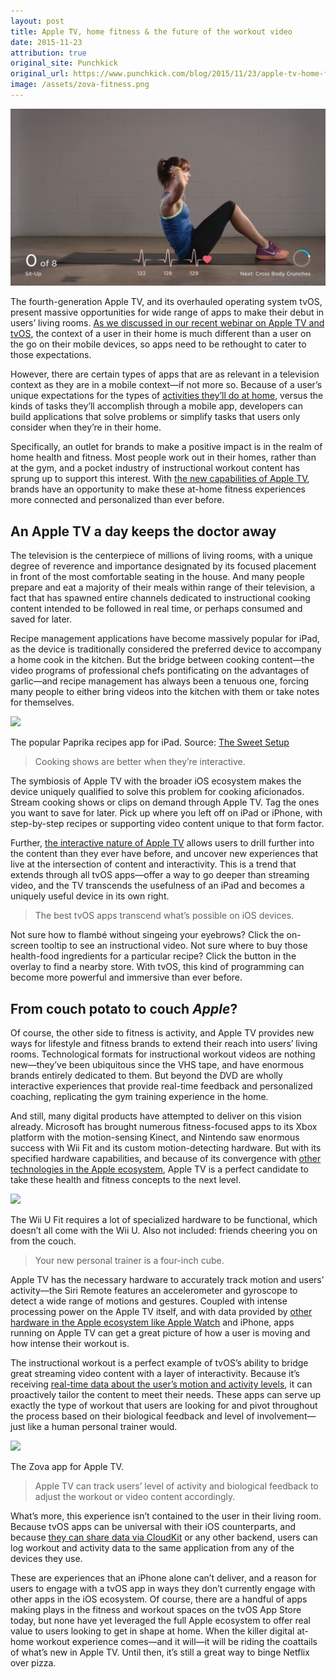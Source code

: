 ```yaml
---
layout: post
title: Apple TV, home fitness & the future of the workout video
date: 2015-11-23
attribution: true
original_site: Punchkick
original_url: https://www.punchkick.com/blog/2015/11/23/apple-tv-home-fitness-and-the-future-of-the-workout-video
image: /assets/zova-fitness.png
---
```


![Screenshot of a fitness app, showing a woman doing sit-up exercises on a yoga mat.](/assets/zova-fitness.png)

The fourth-generation Apple TV, and its overhauled operating system tvOS, present massive opportunities for wide range of apps to make their debut in users’ living rooms. [As we discussed in our recent webinar on Apple TV and tvOS](http://info.punchkick.com/how-to-design-for-apple-tvos-webinar), the context of a user in their home is much different than a user on the go on their mobile devices, so apps need to be rethought to cater to those expectations.

However, there are certain types of apps that are as relevant in a television context as they are in a mobile context—if not more so. Because of a user’s unique expectations for the types of [activities they’ll do at home](https://www.punchkick.com/blog/2015/10/05/what-the-new-apple-tv-and-tvos-mean-for-the-future-of-art), versus the kinds of tasks they’ll accomplish through a mobile app, developers can build applications that solve problems or simplify tasks that users only consider when they’re in their home.

Specifically, an outlet for brands to make a positive impact is in the realm of home health and fitness. Most people work out in their homes, rather than at the gym, and a pocket industry of instructional workout content has sprung up to support this interest. With [the new capabilities of Apple TV](/2015/09/10/apple-tv-siri-app-store/), brands have an opportunity to make these at-home fitness experiences more connected and personalized than ever before.

## An Apple TV a day keeps the doctor away

The television is the centerpiece of millions of living rooms, with a unique degree of reverence and importance designated by its focused placement in front of the most comfortable seating in the house. And many people prepare and eat a majority of their meals within range of their television, a fact that has spawned entire channels dedicated to instructional cooking content intended to be followed in real time, or perhaps consumed and saved for later.

Recipe management applications have become massively popular for iPad, as the device is traditionally considered the preferred device to accompany a home cook in the kitchen. But the bridge between cooking content—the video programs of professional chefs pontificating on the advantages of garlic—and recipe management has always been a tenuous one, forcing many people to either bring videos into the kitchen with them or take notes for themselves.

![](https://thesweetsetup.com/wp-content/uploads/2013/11/paprika-hero-2.jpg)
<div class="caption">The popular Paprika recipes app for iPad. Source: <a href="https://thesweetsetup.com">The Sweet Setup</a></div>

> Cooking shows are better when they’re interactive.

The symbiosis of Apple TV with the broader iOS ecosystem makes the device uniquely qualified to solve this problem for cooking aficionados. Stream cooking shows or clips on demand through Apple TV. Tag the ones you want to save for later. Pick up where you left off on iPad or iPhone, with step-by-step recipes or supporting video content unique to that form factor.

Further, [the interactive nature of Apple TV](/2015/09/10/apple-tv-siri-app-store/) allows users to drill further into the content than they ever have before, and uncover new experiences that live at the intersection of content and interactivity. This is a trend that extends through all tvOS apps—offer a way to go deeper than streaming video, and the TV transcends the usefulness of an iPad and becomes a uniquely useful device in its own right.

> The best tvOS apps transcend what’s possible on iOS devices.

Not sure how to flambé without singeing your eyebrows? Click the on-screen tooltip to see an instructional video. Not sure where to buy those health-food ingredients for a particular recipe? Click the button in the overlay to find a nearby store. With tvOS, this kind of programming can become more powerful and immersive than ever before.

## From couch potato to couch *Apple*?

Of course, the other side to fitness is activity, and Apple TV provides new ways for lifestyle and fitness brands to extend their reach into users’ living rooms. Technological formats for instructional workout videos are nothing new—they’ve been ubiquitous since the VHS tape, and have enormous brands entirely dedicated to them. But beyond the DVD are wholly interactive experiences that provide real-time feedback and personalized coaching, replicating the gym training experience in the home.

And still, many digital products have attempted to deliver on this vision already. Microsoft has brought numerous fitness-focused apps to its Xbox platform with the motion-sensing Kinect, and Nintendo saw enormous success with Wii Fit and its custom motion-detecting hardware. But with its specified hardware capabilities, and because of its convergence with [other technologies in the Apple ecosystem](https://www.punchkick.com/blog/2015/05/21/how-to-extend-your-ios-app-brand-experience-to-apple-watch), Apple TV is a perfect candidate to take these health and fitness concepts to the next level.

![](https://www.cgmagonline.com/wp-content/uploads/2014/01/wiifituheader.jpg)
<div class="caption">The Wii U Fit requires a lot of specialized hardware to be functional, which doesn’t all come with the Wii U. Also not included: friends cheering you on from the couch.</div>

> Your new personal trainer is a four-inch cube.

Apple TV has the necessary hardware to accurately track motion and users’ activity—the Siri Remote features an accelerometer and gyroscope to detect a wide range of motions and gestures. Coupled with intense processing power on the Apple TV itself, and with data provided by [other hardware in the Apple ecosystem like Apple Watch](https://www.punchkick.com/videos/2015/05/13/white-paper-how-to-design-watchkit-apps-for-apple-watch) and iPhone, apps running on Apple TV can get a great picture of how a user is moving and how intense their workout is.

The instructional workout is a perfect example of tvOS’s ability to bridge great streaming video content with a layer of interactivity. Because it’s receiving [real-time data about the user’s motion and activity levels](https://www.punchkick.com/blog/2014/10/01/apple-watch-and-ios-fitness-want-to-replace-your-fitness-tracker), it can proactively tailor the content to meet their needs. These apps can serve up exactly the type of workout that users are looking for and pivot throughout the process based on their biological feedback and level of involvement—just like a human personal trainer would.

![](https://res.cloudinary.com/zova/image/upload/t_website_1640/wlyaegncucruu7tgx9fj.jpg)
<div class="caption">The Zova app for Apple TV.</div>

> Apple TV can track users’ level of activity and biological feedback to adjust the workout or video content accordingly.

What’s more, this experience isn’t contained to the user in their living room. Because tvOS apps can be universal with their iOS counterparts, and because [they can share data via CloudKit](/ios-8-cloudkit) or any other backend, users can log workout and activity data to the same application from any of the devices they use. 

These are experiences that an iPhone alone can’t deliver, and a reason for users to engage with a tvOS app in ways they don’t currently engage with other apps in the iOS ecosystem. Of course, there are a handful of apps making plays in the fitness and workout spaces on the tvOS App Store today, but none have yet leveraged the full Apple ecosystem to offer real value to users looking to get in shape at home. When the killer digital at-home workout experience comes—and it will—it will be riding the coattails of what’s new in Apple TV. Until then, it’s still a great way to binge Netflix over pizza.